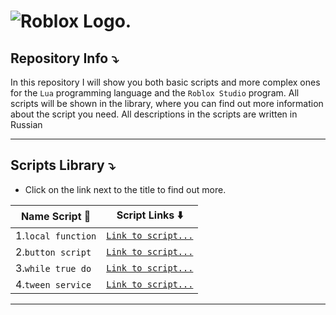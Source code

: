 #  ![Roblox Logo.](https://seeklogo.com/images/R/roblox-studio-logo-B8149275A6-seeklogo.com.png)

## Repository Info :arrow_heading_down:

In this repository I will show you both basic scripts and more complex ones for the `Lua` programming language and the `Roblox Studio` program.
All scripts will be shown in the library, where you can find out more information about the script you need.
All descriptions in the scripts are written in Russian

---

## Scripts Library :arrow_heading_down:
- Click on the link next to the title to find out more.

| Name Script :floppy_disk:| Script Links :arrow_down:|
| -------------------------| -------------------------|
| 1.`local function`       | [`Link to script...`](https://github.com/snailsopretty/Roblox.Studio/blob/main/local%20function.lua) |
| 2.`button script`        | [`Link to script...`](https://github.com/snailsopretty/Roblox.Studio/blob/main/button%20script.lua)  |
| 3.`while true do`        | [`Link to script...`](https://github.com/snailsopretty/Roblox.Studio/blob/main/while%20true%20do.lua)|
| 4.`tween service`        | [`Link to script...`](https://github.com/snailsopretty/Roblox.Studio/blob/main/tween%20service.lua)|

---




